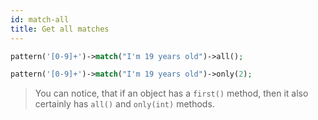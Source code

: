 ```yaml
---
id: match-all
title: Get all matches
---
```


```php
pattern('[0-9]+')->match("I'm 19 years old")->all();
```

```php
pattern('[0-9]+')->match("I'm 19 years old")->only(2);
```

> You can notice, that if an object has a `first()` method, then it also certainly has `all()` and `only(int)` methods.
